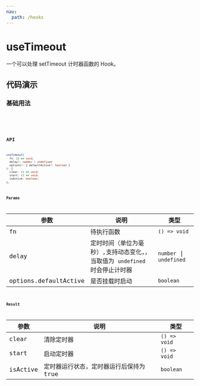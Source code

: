 ```yaml
---
nav:
  path: /hooks
---
```


# useTimeout

一个可以处理 setTimeout 计时器函数的 Hook。

## 代码演示

### 基础用法

<code src="./demo/demo1.tsx" />
<code src="./demo/demo2.tsx" />
<code src="./demo/demo3.tsx" />

## API

```typescript
useTimeout(
  fn: () => void,
  delay?: number | undefined
  options?: { defaultActive?: boolean }
): {
  clear: () => void;
  start: () => void;
  isActive: boolean;
};
```

### Params

| 参数                  | 说明                                                                       | 类型                    |
| --------------------- | -------------------------------------------------------------------------- | ----------------------- |
| fn                    | 待执行函数                                                                 | `() => void`            |
| delay                 | 定时时间（单位为毫秒）,支持动态变化，，当取值为 `undefined` 时会停止计时器 | `number` \| `undefined` |
| options.defaultActive | 是否挂载时启动                                                             | `boolean`               |

### Result

| 参数     | 说明                                   | 类型         |
| -------- | -------------------------------------- | ------------ |
| clear    | 清除定时器                             | `() => void` |
| start    | 启动定时器                             | `() => void` |
| isActive | 定时器运行状态，定时器运行后保持为true | `boolean`    |
